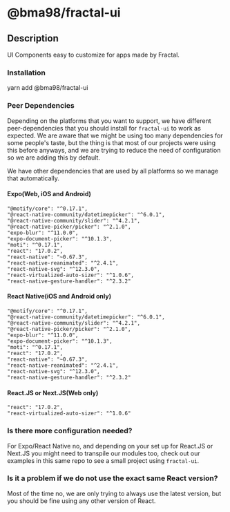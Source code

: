 # @bma98/fractal-ui

## Description

UI Components easy to customize for apps made by Fractal.

### Installation

yarn add @bma98/fractal-ui

### Peer Dependencies

Depending on the platforms that you want to support, we have different peer-dependencies that you should install for `fractal-ui` to work as expected. We are aware that we might be using too many dependencies for some people's taste, but the thing is that most of our projects were using this before anyways, and we are trying to reduce the need of configuration so we are adding this by default.

We have other dependencies that are used by all platforms so we manage that automatically.

#### Expo(Web, iOS and Android)

```
"@motify/core": "^0.17.1",
"@react-native-community/datetimepicker": "^6.0.1",
"@react-native-community/slider": "^4.2.1",
"@react-native-picker/picker": "^2.1.0",
"expo-blur": "^11.0.0",
"expo-document-picker": "^10.1.3",
"moti": "^0.17.1",
"react": "17.0.2",
"react-native": "~0.67.3",
"react-native-reanimated": "^2.4.1",
"react-native-svg": "^12.3.0",
"react-virtualized-auto-sizer": "^1.0.6",
"react-native-gesture-handler": "^2.3.2"
```

#### React Native(iOS and Android only)

```
"@motify/core": "^0.17.1",
"@react-native-community/datetimepicker": "^6.0.1",
"@react-native-community/slider": "^4.2.1",
"@react-native-picker/picker": "^2.1.0",
"expo-blur": "^11.0.0",
"expo-document-picker": "^10.1.3",
"moti": "^0.17.1",
"react": "17.0.2",
"react-native": "~0.67.3",
"react-native-reanimated": "^2.4.1",
"react-native-svg": "^12.3.0",
"react-native-gesture-handler": "^2.3.2"
```

#### React.JS or Next.JS(Web only)

```
"react": "17.0.2",
"react-virtualized-auto-sizer": "^1.0.6"
```

### Is there more configuration needed?

For Expo/React Native no, and depending on your set up for React.JS or Next.JS you might need to transpile our modules too, check out our examples in this same repo to see a small project using `fractal-ui`.

### Is it a problem if we do not use the exact same React version?

Most of the time no, we are only trying to always use the latest version, but you should be fine using any other version of React.

